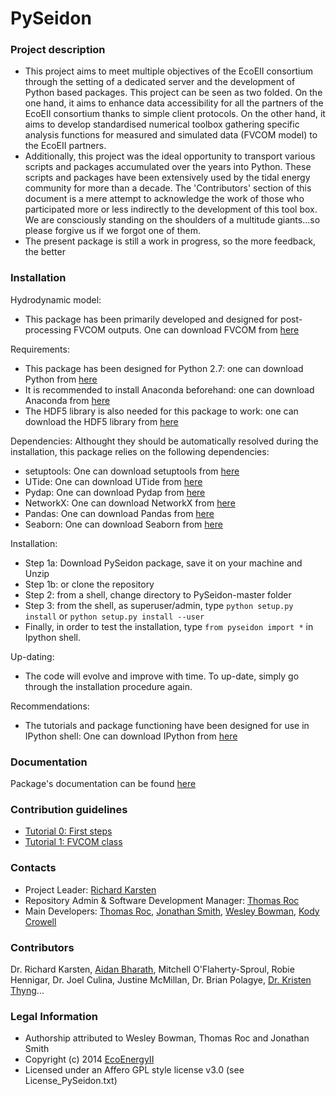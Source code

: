 PySeidon
================

### Project description ###
* This project aims to meet multiple objectives of the EcoEII consortium
  through the setting of a dedicated server and the development of Python
  based packages. This project can be seen as two folded. On the one 
  hand, it aims to enhance data accessibility for all the partners of 
  the EcoEII consortium thanks to simple client protocols. On the other 
  hand, it aims to develop standardised numerical toolbox gathering 
  specific analysis functions for measured and simulated data (FVCOM model)
  to the EcoEII partners.
* Additionally, this project was the ideal opportunity to transport various
  scripts and packages accumulated over the years into Python. These scripts
  and packages have been extensively used by the tidal energy community for
  more than a decade. The 'Contributors' section of this document is a 
  mere attempt to acknowledge the work of those who participated more or
  less indirectly to the development of this tool box. We are consciously
  standing on the shoulders of a multitude giants...so please forgive us
  if we forgot one of them.  
* The present package is still a work in progress, so the more feedback,
  the better

### Installation ###
Hydrodynamic model:
* This package has been primarily developed and designed for post-processing FVCOM outputs. One can download FVCOM from [here](http://fvcom.smast.umassd.edu/fvcom/) 

Requirements:
* This package has been designed for Python 2.7: one can download Python from [here](http://www.python.org/download)
* It is recommended to install Anaconda beforehand: one can download Anaconda from [here](http://continuum.io/downloads#all)
* The HDF5 library is also needed for this package to work: one can download the HDF5 library from [here](https://www.hdfgroup.org/HDF5/)

Dependencies:
Althought they should be automatically resolved during the installation, this package relies on the following dependencies:
* setuptools: One can download setuptools from [here](https://pypi.python.org/pypi/setuptools#installation-instructions)
* UTide: One can download UTide from [here](https://github.com/wesleybowman/UTide)
* Pydap: One can download Pydap from [here](http://www.pydap.org/)
* NetworkX: One can download NetworkX from [here](http://networkx.github.io/documentation/latest/install.html)
* Pandas: One can download Pandas from [here](http://pandas.pydata.org/pandas-docs/stable/install.html)
* Seaborn: One can download Seaborn from [here](http://web.stanford.edu/~mwaskom/software/seaborn/installing.html)

Installation:
* Step 1a: Download PySeidon package, save it on your machine and Unzip
* Step 1b: or clone the repository
* Step 2: from a shell, change directory to PySeidon-master folder
* Step 3: from the shell, as superuser/admin, type `python setup.py install`
  or `python setup.py install --user`
* Finally, in order to test the installation, type `from pyseidon import *` in Ipython shell.

Up-dating:
* The code will evolve and improve with time. To up-date, simply go through
  the installation procedure again.

Recommendations:
* The tutorials and package functioning have been designed for use in IPython shell: One can download IPython from [here](http://ipython.org/)

### Documentation ###
Package's documentation can be found [here](http://grumpynounours.github.io/PySeidon/index.html)

### Contribution guidelines ###
* [Tutorial 0: First steps](http://nbviewer.ipython.org/github/GrumpyNounours/PySeidon/blob/master/PySeidon_tuto_0.ipynb)
* [Tutorial 1: FVCOM class](http://nbviewer.ipython.org/github/GrumpyNounours/PySeidon/blob/master/PySeidon_tuto_1.ipynb)

### Contacts ###
* Project Leader: [Richard Karsten](richard.karsten@acadiau.ca)
* Repository Admin & Software Development Manager: [Thomas Roc](thomas.roc@acadiau.ca)
* Main Developers: [Thomas Roc](thomas.roc@acadiau.ca), [Jonathan Smith](https://github.com/LaVieEnRoux), [Wesley Bowman](https://github.com/wesleybowman), [Kody Crowell](https://github.com/TheKingInYellow)

### Contributors ###
Dr. Richard Karsten, [Aidan Bharath](https://github.com/Aidan-Bharath), Mitchell O'Flaherty-Sproul, Robie Hennigar, Dr. Joel Culina, Justine McMillan, Dr. Brian Polagye, [Dr. Kristen Thyng](https://github.com/kthyng)...

### Legal Information ###
* Authorship attributed to Wesley Bowman, Thomas Roc and Jonathan Smith
* Copyright (c) 2014 [EcoEnergyII](http://tidalenergy.acadiau.ca/EcoEII.html)
* Licensed under an Affero GPL style license v3.0 (see License_PySeidon.txt)
